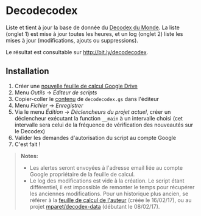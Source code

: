 Decodecodex
=
Liste et tient à jour la base de donnée du [Decodex du Monde](http://www.lemonde.fr/verification/).
La liste (onglet 1) est mise à jour toutes les heures, et un log (onglet 2) liste les mises à jour (modifications, ajouts ou suppressions).

Le résultat est consultable sur http://bit.ly/decodecodex.

Installation
-
1. Créer une [nouvelle feuille de calcul Google Drive](https://docs.google.com/spreadsheets/create)  
2. Menu *Outils* → *Éditeur de scripts*
3. Copier-coller le [contenu](https://raw.githubusercontent.com/lauregch/decodecodex/master/decodecodex.gs) de `decodecodex.gs` dans l'éditeur
4. Menu *Fichier* → *Enregistrer*
6. Via le menu *Édition* → *Déclencheurs du projet actuel*, créer un déclencheur exécutant la function `__main` à un intervalle choisi (cet intervalle sera celui de la fréquence de vérification des nouveautés sur le Decodex)
7. Valider les demandes d'autorisation du script au compte Google
8. C'est fait !

> **Notes:**
> - Les alertes seront envoyées à l'adresse email liée au compte Google propriétaire de la feuille de calcul.
> - Le log des modifications est vide à la création. Le script étant différentiel, il est impossible de remonter le temps pour récupérer les anciennes modifications. Pour un historique plus ancien, se référer à la [feuille de calcul de l'auteur](https://docs.google.com/spreadsheets/d/1HSmnqJsQTWEurr5Qr2ArS-zQba70_0qmb6zxPYapq6o/edit#gid=1428789681) (créée le 16/02/17),  ou au projet [mparet/decodex-data](https://github.com/mtparet/decodex-data/commits/master) (débutant le 08/02/17).
